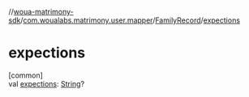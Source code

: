 //[woua-matrimony-sdk](../../../index.md)/[com.woualabs.matrimony.user.mapper](../index.md)/[FamilyRecord](index.md)/[expections](expections.md)

# expections

[common]\
val [expections](expections.md): [String](https://kotlinlang.org/api/latest/jvm/stdlib/kotlin/-string/index.html)?
